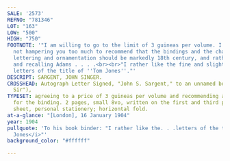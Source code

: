 ```yaml
---
SALE: '2573'
REFNO: "781346"
LOT: "163"
LOW: "500"
HIGH: "750"
FOOTNOTE: '"I am willing to go to the limit of 3 guineas per volume. I hope it is
  not hampering you too much to recommend that the bindings and the character of the
  lettering and ornamentation should be markedly 18th century, and rather classic
  and recalling Adams . . . .<br><br>"I rather like the fine and slightly slanting
  letters of the title of ''Tom Jones''."'
DESCRIPT: SARGENT, JOHN SINGER.
CROSSHEAD: Autograph Letter Signed, "John S. Sargent," to an unnamed book binder ("Dear
  Sir"),
TYPESET: agreeing to a price of 3 guineas per volume and recommending a classic design
  for the binding. 2 pages, small 8vo, written on the first and third pages of a folded
  sheet, personal stationery; horizontal fold.
at-a-glance: "[London], 16 January 1904"
year: 1904
pullquote: 'To his book binder: "I rather like the. . .letters of the title of <i>Tom
  Jones</i>"'
background_color: "#ffffff"

---
```

